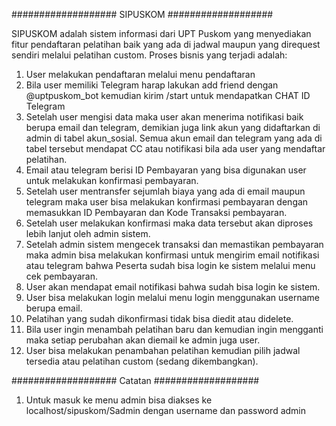 ###################
SIPUSKOM
###################

SIPUSKOM adalah sistem informasi dari UPT Puskom yang menyediakan fitur pendaftaran pelatihan baik yang ada di jadwal maupun yang direquest sendiri melalui pelatihan custom.
Proses bisnis yang terjadi adalah:
1. User melakukan pendaftaran melalui menu pendaftaran
2. Bila user memiliki Telegram harap lakukan add friend dengan @uptpuskom_bot kemudian kirim /start untuk mendapatkan CHAT ID Telegram
3. Setelah user mengisi data maka user akan menerima notifikasi baik berupa email dan telegram, demikian juga link akun yang didaftarkan di admin di tabel akun_sosial. Semua akun email dan telegram yang ada di tabel tersebut mendapat CC atau notifikasi bila ada user yang mendaftar pelatihan.
4. Email atau telegram berisi ID Pembayaran yang bisa digunakan user untuk melakukan konfirmasi pembayaran.
5. Setelah user mentransfer sejumlah biaya yang ada di email maupun telegram maka user bisa melakukan konfirmasi pembayaran dengan memasukkan ID Pembayaran dan Kode Transaksi pembayaran.
6. Setelah user melakukan konfirmasi maka data tersebut akan diproses lebih lanjut oleh admin sistem.
7. Setelah admin sistem mengecek transaksi dan memastikan pembayaran maka admin bisa melakukan konfirmasi untuk mengirim email notifikasi atau telegram bahwa Peserta sudah bisa login ke sistem melalui menu cek pembayaran.
8. User akan mendapat email notifikasi bahwa sudah bisa login ke sistem.
9. User bisa melakukan login melalui menu login menggunakan username berupa email.
10. Pelatihan yang sudah dikonfirmasi tidak bisa diedit atau didelete.
11. Bila user ingin menambah pelatihan baru dan kemudian ingin mengganti maka setiap perubahan akan diemail ke admin juga user.
12. User bisa melakukan penambahan pelatihan kemudian pilih jadwal tersedia atau pelatihan custom (sedang dikembangkan).

###################
Catatan
###################
1. Untuk masuk ke menu admin bisa diakses ke localhost/sipuskom/Sadmin dengan username dan password admin